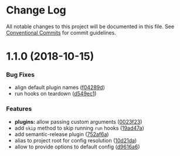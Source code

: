 # Change Log

All notable changes to this project will be documented in this file.
See [Conventional Commits](https://conventionalcommits.org) for commit guidelines.

# 1.1.0 (2018-10-15)


### Bug Fixes

* align default plugin names ([f04289d](https://github.com/researchgate/spire/commit/f04289d))
* run hooks on teardown ([d549ec1](https://github.com/researchgate/spire/commit/d549ec1))


### Features

* **plugins:** allow passing custom arguments ([0023f23](https://github.com/researchgate/spire/commit/0023f23))
* add `skip` method to skip running `run` hooks ([19ad47a](https://github.com/researchgate/spire/commit/19ad47a))
* add semantic-release plugin ([752af6a](https://github.com/researchgate/spire/commit/752af6a))
* alias <rootDir> to project root for config resolution ([10d21da](https://github.com/researchgate/spire/commit/10d21da))
* allow to provide options to default config ([d9616a6](https://github.com/researchgate/spire/commit/d9616a6))
